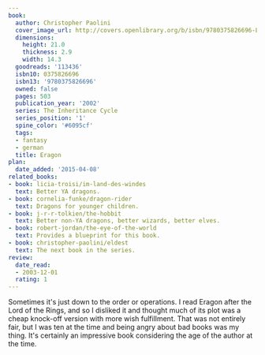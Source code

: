 ```yaml
---
book:
  author: Christopher Paolini
  cover_image_url: http://covers.openlibrary.org/b/isbn/9780375826696-L.jpg
  dimensions:
    height: 21.0
    thickness: 2.9
    width: 14.3
  goodreads: '113436'
  isbn10: 0375826696
  isbn13: '9780375826696'
  owned: false
  pages: 503
  publication_year: '2002'
  series: The Inheritance Cycle
  series_position: '1'
  spine_color: '#6095cf'
  tags:
  - fantasy
  - german
  title: Eragon
plan:
  date_added: '2015-04-08'
related_books:
- book: licia-troisi/im-land-des-windes
  text: Better YA dragons.
- book: cornelia-funke/dragon-rider
  text: Dragons for younger children.
- book: j-r-r-tolkien/the-hobbit
  text: Better non-YA dragons, better wizards, better elves.
- book: robert-jordan/the-eye-of-the-world
  text: Provides a blueprint for this book.
- book: christopher-paolini/eldest
  text: The next book in the series.
review:
  date_read:
  - 2003-12-01
  rating: 1
---
```


Sometimes it's just down to the order or operations. I read Eragon after the Lord of the Rings, and so I disliked it and
thought much of its plot was a cheap knock-off version with more wish fulfillment. That was not entirely fair, but I was
ten at the time and being angry about bad books was my thing. It's certainly an impressive book considering the age of
the author at the time.
